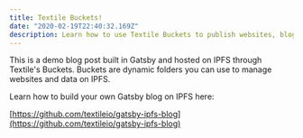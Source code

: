 ```yaml
---
title: Textile Buckets!
date: "2020-02-19T22:40:32.169Z"
description: Learn how to use Textile Buckets to publish websites, blogs, and more on IPFS.
---
```


This is a demo blog post built in Gatsby and hosted on IPFS through Textile's Buckets. Buckets are dynamic folders you can use to manage websites and data on IPFS.

Learn how to build your own Gatsby blog on IPFS here:

[https://github.com/textileio/gatsby-ipfs-blog](https://github.com/textileio/gatsby-ipfs-blog)
